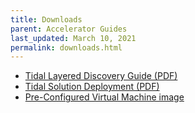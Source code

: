 ```yaml
---
title: Downloads
parent: Accelerator Guides
last_updated: March 10, 2021
permalink: downloads.html
---
```


- [Tidal Layered Discovery Guide (PDF)](/book/discover.pdf)
- [Tidal Solution Deployment (PDF)](/book/solution_deployment.pdf)
- [Pre-Configured Virtual Machine image](/tidal-discovery-vm.html)
